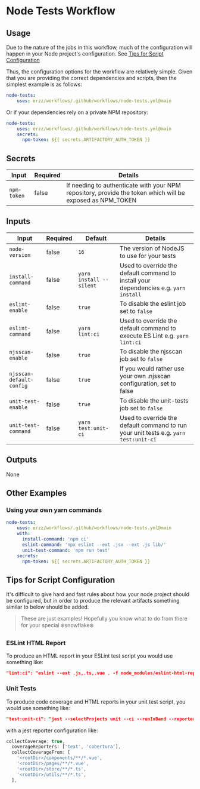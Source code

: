 # Node Tests Workflow

## Usage

Due to the nature of the jobs in this workflow, much of the configuration will happen in your Node project's configuration. See [Tips for Script Configuration](node-tests/node-tests?id=tips-for-script-configuration)

Thus, the configuration options for the workflow are relatively simple. Given that you are providing the correct dependencies and scripts, then the simplest example is as follows:

```yaml
node-tests:
    uses: erzz/workflows/.github/workflows/node-tests.yml@main
```

Or if your dependencies rely on a private NPM repository:

```yaml
node-tests:
    uses: erzz/workflows/.github/workflows/node-tests.yml@main
    secrets:
      npm-token: ${{ secrets.ARTIFACTORY_AUTH_TOKEN }}
```

## Secrets

| Input                  | Required | Details                                                                                                   |
| ---------------------- | ---------| --------------------------------------------------------------------------------------------------------- |
| `npm-token`            | false    | If needing to authenticate with your NPM repository, provide the token which will be exposed as NPM_TOKEN |

## Inputs

| Input                    | Required | Default                 | Details                                                                               |
| ------------------------ | -------- | ----------------------- | ------------------------------------------------------------------------------------- |
| `node-version`           | false    | `16`                    | The version of NodeJS to use for your tests                                           |
| `install-command`        | false    | `yarn install --silent` | Used to override the default command to install your dependencies e.g. `yarn install` |
| `eslint-enable `         | false    | `true`                  | To disable the eslint job set to `false`                                              |
| `eslint-command`         | false    | `yarn lint:ci`          | Used to override the default command to execute ES Lint e.g. `yarn lint:ci`           |
| `njsscan-enable`         | false    | `true`                  | To disable the njsscan job set to `false`                                             |
| `njsscan-default-config` | false    | `true`                  | If you would rather use your own .njsscan configuration, set to false                 |
| `unit-test-enable`       | false    | `true`                  | To disable the unit-tests job set to `false`                                          |
| `unit-test-command`      | false    | `yarn test:unit-ci`     | Used to override the default command to run your unit tests e.g. `yarn test:unit-ci`  |

## Outputs

None

## Other Examples

### Using your own yarn commands

```yaml
node-tests:
    uses: erzz/workflows/.github/workflows/node-tests.yml@main
    with:
      install-command: 'npm ci'
      eslint-command: 'npx eslint --ext .jsx --ext .js lib/'
      unit-test-command: 'npm run test'
    secrets:
      npm-token: ${{ secrets.ARTIFACTORY_AUTH_TOKEN }}
```

## Tips for Script Configuration

It's difficult to give hard and fast rules about how your node project should be configured, but in order to produce the relevant artifacts something similar to below should be added.

> These are just examples! Hopefully you know what to do from there for your special :snowflake:snowflake:snowflake:

### ESLint HTML Report

To produce an HTML report in your ESLint test script you would use something like:

```json
"lint:ci": "eslint --ext .js,.ts,.vue . -f node_modules/eslint-html-reporter/reporter.js -o eslint-report.html"
```

### Unit Tests

To produce code coverage and HTML reports in your unit test script, you would use something like:

```json
"test:unit-ci": "jest --selectProjects unit --ci --runInBand --reporters jest-html-reporter jest-junit"
```

with a jest reporter configuration like:

```js
collectCoverage: true,
  coverageReporters: ['text', 'cobertura'],
  collectCoverageFrom: [
    '<rootDir>/components/**/*.vue',
    '<rootDir>/pages/**/*.vue',
    '<rootDir>/store/**/*.ts',
    '<rootDir>/utils/**/*.ts',
  ],
```
